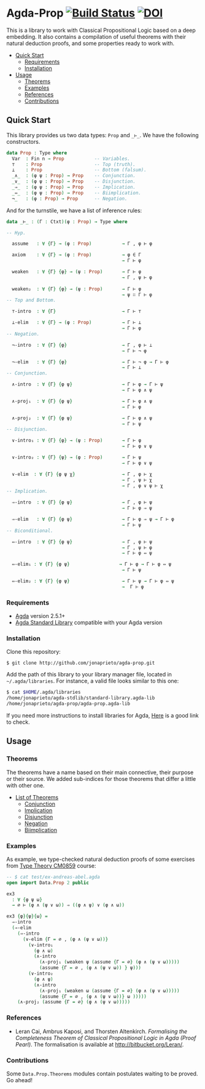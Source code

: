 # Agda-Prop [![Build Status](https://travis-ci.org/jonaprieto/agda-prop.svg?branch=master)](https://travis-ci.org/jonaprieto/agda-prop) [![DOI](https://zenodo.org/badge/84277944.svg)](https://zenodo.org/badge/latestdoi/84277944)

This is a library to work with Classical Propositional Logic based on a deep embedding.
It also contains a compilation of useful theorems with their natural deduction proofs,
and some properties ready to work with.

<!-- TOC depthFrom:2 depthTo:6 withLinks:1 updateOnSave:1 orderedList:0 -->

- [Quick Start](#quick-start)
	- [Requirements](#requirements)
	- [Installation](#installation)
- [Usage](#usage)
	- [Theorems](#theorems)
	- [Examples](#examples)
	- [References](#references)
	- [Contributions](#contributions)

<!-- /TOC -->

## Quick Start

This library provides us two data types: `Prop` and `_⊢_`.
We have the following constructors.

```agda
data Prop : Type where
  Var  : Fin n → Prop           -- Variables.
  ⊤    : Prop                   -- Top (truth).
  ⊥    : Prop                   -- Bottom (falsum).
  _∧_  : (φ ψ : Prop) → Prop    -- Conjunction.
  _∨_  : (φ ψ : Prop) → Prop    -- Disjunction.
  _⇒_  : (φ ψ : Prop) → Prop    -- Implication.
  _⇔_  : (φ ψ : Prop) → Prop    -- Biimplication.
  ¬_   : (φ : Prop) → Prop      -- Negation.
```
And for the turnstile, we have a list of inference rules:

```agda
data _⊢_ : (Γ : Ctxt)(φ : Prop) → Type where

-- Hyp.

  assume   : ∀ {Γ} → (φ : Prop)           → Γ , φ ⊢ φ

  axiom    : ∀ {Γ} → (φ : Prop)           → φ ∈ Γ
                                          → Γ ⊢ φ

  weaken   : ∀ {Γ} {φ} → (ψ : Prop)       → Γ ⊢ φ
                                          → Γ , ψ ⊢ φ
					  
  weaken₂  : ∀ {Γ} {φ} → (ψ : Prop)       → Γ ⊢ φ
                                          → ψ ∷ Γ ⊢ φ
-- Top and Bottom.

  ⊤-intro  : ∀ {Γ}                        → Γ ⊢ ⊤

  ⊥-elim   : ∀ {Γ} → (φ : Prop)           → Γ ⊢ ⊥
                                          → Γ ⊢ φ
-- Negation.

  ¬-intro  : ∀ {Γ} {φ}                    → Γ , φ ⊢ ⊥
                                          → Γ ⊢ ¬ φ

  ¬-elim   : ∀ {Γ} {φ}                    → Γ ⊢ ¬ φ → Γ ⊢ φ
                                          → Γ ⊢ ⊥
-- Conjunction.

  ∧-intro  : ∀ {Γ} {φ ψ}                  → Γ ⊢ φ → Γ ⊢ ψ
                                          → Γ ⊢ φ ∧ ψ

  ∧-proj₁  : ∀ {Γ} {φ ψ}                  → Γ ⊢ φ ∧ ψ
                                          → Γ ⊢ φ

  ∧-proj₂  : ∀ {Γ} {φ ψ}                  → Γ ⊢ φ ∧ ψ
                                          → Γ ⊢ ψ
-- Disjunction.

  ∨-intro₁ : ∀ {Γ} {φ} → (ψ : Prop)       → Γ ⊢ φ
                                          → Γ ⊢ φ ∨ ψ

  ∨-intro₂ : ∀ {Γ} {ψ} → (φ : Prop)       → Γ ⊢ ψ
                                          → Γ ⊢ φ ∨ ψ

  ∨-elim  : ∀ {Γ} {φ ψ χ}                 → Γ , φ ⊢ χ
                                          → Γ , ψ ⊢ χ
                                          → Γ , φ ∨ ψ ⊢ χ
-- Implication.

  ⇒-intro  : ∀ {Γ} {φ ψ}                  → Γ , φ ⊢ ψ
                                          → Γ ⊢ φ ⇒ ψ

  ⇒-elim   : ∀ {Γ} {φ ψ}                  → Γ ⊢ φ ⇒ ψ → Γ ⊢ φ
                                          → Γ ⊢ ψ
-- Biconditional.

  ⇔-intro  : ∀ {Γ} {φ ψ}                  → Γ , φ ⊢ ψ
                                          → Γ , ψ ⊢ φ
                                          → Γ ⊢ φ ⇔ ψ

  ⇔-elim₁ : ∀ {Γ} {φ ψ}                  → Γ ⊢ φ → Γ ⊢ φ ⇔ ψ
                                          → Γ ⊢ ψ

  ⇔-elim₂ : ∀ {Γ} {φ ψ}                   → Γ ⊢ ψ → Γ ⊢ φ ⇔ ψ
                                          →  Γ ⊢ φ
```

### Requirements

* [Agda](https://github.com/agda/agda) version 2.5.1+
* [Agda Standard Library](https://github.com/agda/agda-stdlib/) compatible with your Agda version

### Installation

Clone this repository:

```
$ git clone http://github.com/jonaprieto/agda-prop.git
```

Add the path of this library to your library manager file, located in `~/.agda/libraries`. For instance, a valid file looks similar to this one:

```bash
$ cat $HOME/.agda/libraries
/home/jonaprieto/agda-stdlib/standard-library.agda-lib
/home/jonaprieto/agda-prop/agda-prop.agda-lib
```

If you  need more instructions to install libraries for Agda, [Here](http://agda.readthedocs.io/en/latest/tools/package-system.html#installing-libraries)
is a good link to check.

## Usage
### Theorems

The theorems have a name based on their main connective, their purpose or their source.
We added sub-indices for those theorems that differ a little with other one.

* [List of Theorems][theorems]
  * [Conjunction][CONJ]
  * [Implication][IMPL]
  * [Disjunction][DISJ]
  * [Negation][NEG]
  * [Biimplication][BICON]

[theorems]: https://github.com/jonaprieto/agda-prop/tree/master/src/Data/Prop/Theorems
[CONJ]:https://raw.githubusercontent.com/jonaprieto/agda-prop/master/src/Data/Prop/Theorems/Conjunction.agda
[IMPL]:https://raw.githubusercontent.com/jonaprieto/agda-prop/master/src/Data/Prop/Theorems/Implication.agda
[DISJ]:https://raw.githubusercontent.com/jonaprieto/agda-prop/master/src/Data/Prop/Theorems/Disjunction.agda
[NEG]:https://raw.githubusercontent.com/jonaprieto/agda-prop/master/src/Data/Prop/Theorems/Negation.agda
[BICON]:https://raw.githubusercontent.com/jonaprieto/agda-prop/master/src/Data/Prop/Theorems/Biimplication.agda


### Examples

As example, we type-checked natural deduction proofs of some exercises from
[Type Theory CM0859](http://www1.eafit.edu.co/asr/courses/type-theory-CM0859/exercises.pdf)
course:

```agda
-- $ cat test/ex-andreas-abel.agda
open import Data.Prop 2 public

ex3
  : ∀ {φ ψ ω}
  → ∅ ⊢ (φ ∧ (ψ ∨ ω)) ⇒ ((φ ∧ ψ) ∨ (φ ∧ ω))

ex3 {φ}{ψ}{ω} =
  ⇒-intro
  (⇒-elim
    (⇒-intro
      (∨-elim {Γ = ∅ , (φ ∧ (ψ ∨ ω))}
        (∨-intro₁
          (φ ∧ ω)
          (∧-intro
            (∧-proj₁ (weaken ψ (assume {Γ = ∅} (φ ∧ (ψ ∨ ω)))))
            (assume {Γ = ∅ , (φ ∧ (ψ ∨ ω)) } ψ)))
        (∨-intro₂
          (φ ∧ ψ)
          (∧-intro
            (∧-proj₁ (weaken ω (assume {Γ = ∅} (φ ∧ (ψ ∨ ω)))))
            (assume {Γ = ∅ , (φ ∧ (ψ ∨ ω))} ω )))))
    (∧-proj₂ (assume {Γ = ∅} (φ ∧ (ψ ∨ ω)))))

```

### References

- Leran Cai, Ambrus Kaposi, and Thorsten Altenkirch. *Formalising the Completeness
  Theorem of Classical Propositional Logic in Agda (Proof Pearl)*. The formalisation
  is available at http://bitbucket.org/Leran/.
  
### Contributions

Some `Data.Prop.Theorems` modules contain postulates waiting to be proved. Go ahead!
